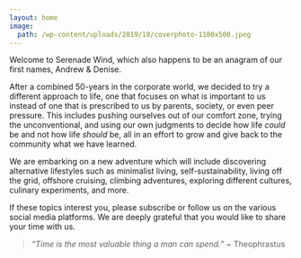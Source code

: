 ```yaml
---
layout: home
image:
  path: /wp-content/uploads/2019/10/coverphoto-1100x500.jpeg
---
```

Welcome to Serenade Wind, which also happens to be an anagram of our first names, Andrew & Denise.  

After a combined 50-years in the corporate world, we decided to try a different approach to life, one that focuses on what is important to us instead of one that is prescribed to us by parents, society, or even peer pressure. This includes pushing ourselves out of our comfort zone, trying the unconventional, and using our own judgments to decide how life *could* be and not how life *should* be, all in an effort to grow and give back to the community what we have learned.

We are embarking on a new adventure which will include discovering alternative lifestyles such as minimalist living, self-sustainability, living off the grid, offshore cruising, climbing adventures, exploring different cultures, culinary experiments, and more.
        
If these topics interest you, please subscribe or follow us on the various social media platforms. We are deeply grateful that you would like to share your time with us.

> *“Time is the most valuable thing a man can spend.”* ~ Theophrastus